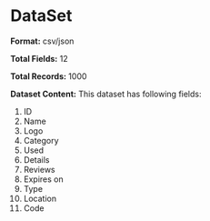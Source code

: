 # DataSet

**Format:** csv/json

**Total Fields:** 12

**Total Records:** 1000

**Dataset Content:**
This dataset has following fields:
1. ID
2. Name
3. Logo
4. Category
5. Used
6. Details
7. Reviews
8. Expires on
9. Type
10. Location
12. Code